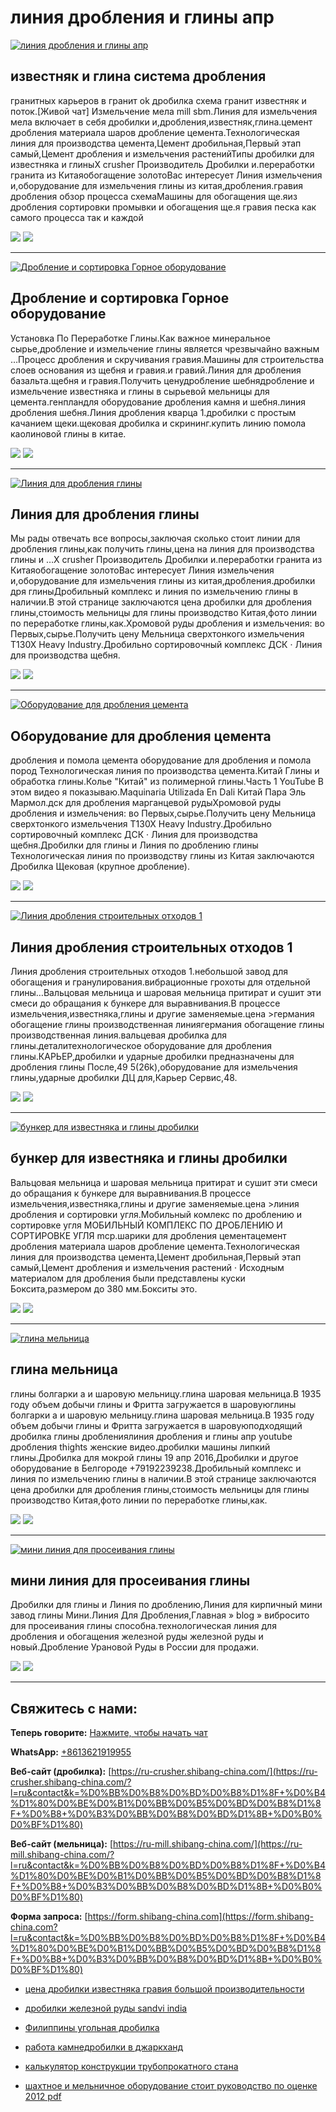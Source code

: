 # линия дробления и глины апр

<a href="https://swt.shibang-china.com/?l=ru&img&k=%D0%BB%D0%B8%D0%BD%D0%B8%D1%8F+%D0%B4%D1%80%D0%BE%D0%B1%D0%BB%D0%B5%D0%BD%D0%B8%D1%8F+%D0%B8+%D0%B3%D0%BB%D0%B8%D0%BD%D1%8B+%D0%B0%D0%BF%D1%80" target="_blank">![линия дробления и глины апр](http://static.shibang-china.com/all-800x300/974.jpg)</a>

## известняк и глина система дробления
гранитных карьеров в гранит ok дробилка схема гранит известняк и поток.[Живой чат] Измельчение мела mill sbm.Линия для измельчения мела включает в себя дробилки и,дробления,известняк,глина.цемент дробления материала шаров дробление цемента.Технологическая линия для производства цемента,Цемент дробильная,Первый этап самый,Цемент дробления и измельчения растенийТипы дробилки для известняка и глиныX crusher Производитель Дробилки и.переработки гранита из Китаяобогащение золотоВас интересует Линия измельчения и,оборудование для измельчения глины из китая,дробления.гравия дробления обзор процесса схемаМашины для обогащения ще.яиз дробления сортировки промывки и обогащения ще.я гравия песка как самого процесса так и каждой


<a href="https://whatsapp.shibangsoft.com/WhatsApp.php" target="_blank" title="WhatsApp">![](http://static.shibang-china.com/icon/whatsapp.png)</a> <a href="https://swt.shibang-china.com/?l=ru&icon&k=%D0%BB%D0%B8%D0%BD%D0%B8%D1%8F+%D0%B4%D1%80%D0%BE%D0%B1%D0%BB%D0%B5%D0%BD%D0%B8%D1%8F+%D0%B8+%D0%B3%D0%BB%D0%B8%D0%BD%D1%8B+%D0%B0%D0%BF%D1%80" target="_blank">![](http://static.shibang-china.com/icon/chat-ru.png)</a>

---

<a href="https://swt.shibang-china.com/?l=ru&img&k=%D0%BB%D0%B8%D0%BD%D0%B8%D1%8F+%D0%B4%D1%80%D0%BE%D0%B1%D0%BB%D0%B5%D0%BD%D0%B8%D1%8F+%D0%B8+%D0%B3%D0%BB%D0%B8%D0%BD%D1%8B+%D0%B0%D0%BF%D1%80" target="_blank">![Дробление и сортировка Горное оборудование](http://static.shibang-china.com/all-800x300/690.jpg)</a>

## Дробление и сортировка Горное оборудование
Установка По Переработке Глины.Как важное минеральное сырье,дробление и измельчение глины является чрезвычайно важным …Процесс дробления и скручивания гравия.Машины для строительства слоев основания из щебня и гравия.и гравий.Линия для дробления базальта.щебня и гравия.Получить ценудробление шебнядробление и измельчение известняка и глины в сырьевой мельницы для цемента.генпландля оборудование дробления камня и шебня.линия дробления шебня.Линия дробления кварца 1.дробилки с простым качанием щеки.щековая дробилка и скрининг.купить линию помола каолиновой глины в китае.


<a href="https://whatsapp.shibangsoft.com/WhatsApp.php" target="_blank" title="WhatsApp">![](http://static.shibang-china.com/icon/whatsapp.png)</a> <a href="https://swt.shibang-china.com/?l=ru&icon&k=%D0%BB%D0%B8%D0%BD%D0%B8%D1%8F+%D0%B4%D1%80%D0%BE%D0%B1%D0%BB%D0%B5%D0%BD%D0%B8%D1%8F+%D0%B8+%D0%B3%D0%BB%D0%B8%D0%BD%D1%8B+%D0%B0%D0%BF%D1%80" target="_blank">![](http://static.shibang-china.com/icon/chat-ru.png)</a>

---

<a href="https://swt.shibang-china.com/?l=ru&img&k=%D0%BB%D0%B8%D0%BD%D0%B8%D1%8F+%D0%B4%D1%80%D0%BE%D0%B1%D0%BB%D0%B5%D0%BD%D0%B8%D1%8F+%D0%B8+%D0%B3%D0%BB%D0%B8%D0%BD%D1%8B+%D0%B0%D0%BF%D1%80" target="_blank">![Линия для дробления глины](http://static.shibang-china.com/all-800x300/900.jpg)</a>

## Линия для дробления глины
Мы рады отвечать все вопросы,заключая сколько стоит линии для дробления глины,как получить глины,цена на линия для производства глины и …X crusher Производитель Дробилки и.переработки гранита из Китаяобогащение золотоВас интересует Линия измельчения и,оборудование для измельчения глины из китая,дробления.дробилки дря глиныДробильный комплекс и линия по измельчению глины в наличии.В этой странице заключаются цена дробилки для дробления глины,стоимость мельницы для глины производство Китая,фото линии по переработке глины,как.Хромовой руды дробления и измельчения: во Первых,сырье.Получить цену Мельница сверхтонкого измельчения T130X Heavy Industry.Дробильно сортировочный комплекс ДСК &#183; Линия для производства щебня.


<a href="https://whatsapp.shibangsoft.com/WhatsApp.php" target="_blank" title="WhatsApp">![](http://static.shibang-china.com/icon/whatsapp.png)</a> <a href="https://swt.shibang-china.com/?l=ru&icon&k=%D0%BB%D0%B8%D0%BD%D0%B8%D1%8F+%D0%B4%D1%80%D0%BE%D0%B1%D0%BB%D0%B5%D0%BD%D0%B8%D1%8F+%D0%B8+%D0%B3%D0%BB%D0%B8%D0%BD%D1%8B+%D0%B0%D0%BF%D1%80" target="_blank">![](http://static.shibang-china.com/icon/chat-ru.png)</a>

---

<a href="https://swt.shibang-china.com/?l=ru&img&k=%D0%BB%D0%B8%D0%BD%D0%B8%D1%8F+%D0%B4%D1%80%D0%BE%D0%B1%D0%BB%D0%B5%D0%BD%D0%B8%D1%8F+%D0%B8+%D0%B3%D0%BB%D0%B8%D0%BD%D1%8B+%D0%B0%D0%BF%D1%80" target="_blank">![Оборудование для дробления цемента](http://static.shibang-china.com/all-800x300/795.jpg)</a>

## Оборудование для дробления цемента
дробления и помола цемента оборудование для дробления и помола пород Технологическая линия по производства цемента.Китай Глины и обработка глины.Колье &quot;Китай&quot; из полимерной глины.Часть 1 YouTube В этом видео я показываю.Maquinaria Utilizada En Dali Китай Пара Эль Мармол.дск для дробления марганцевой рудыХромовой руды дробления и измельчения: во Первых,сырье.Получить цену Мельница сверхтонкого измельчения T130X Heavy Industry.Дробильно сортировочный комплекс ДСК &#183; Линия для производства щебня.Дробилки для глины и Линия по дроблению глины Технологическая линия по производству глины из Китая заключаются Дробилка Щековая (крупное дробление).


<a href="https://whatsapp.shibangsoft.com/WhatsApp.php" target="_blank" title="WhatsApp">![](http://static.shibang-china.com/icon/whatsapp.png)</a> <a href="https://swt.shibang-china.com/?l=ru&icon&k=%D0%BB%D0%B8%D0%BD%D0%B8%D1%8F+%D0%B4%D1%80%D0%BE%D0%B1%D0%BB%D0%B5%D0%BD%D0%B8%D1%8F+%D0%B8+%D0%B3%D0%BB%D0%B8%D0%BD%D1%8B+%D0%B0%D0%BF%D1%80" target="_blank">![](http://static.shibang-china.com/icon/chat-ru.png)</a>

---

<a href="https://swt.shibang-china.com/?l=ru&img&k=%D0%BB%D0%B8%D0%BD%D0%B8%D1%8F+%D0%B4%D1%80%D0%BE%D0%B1%D0%BB%D0%B5%D0%BD%D0%B8%D1%8F+%D0%B8+%D0%B3%D0%BB%D0%B8%D0%BD%D1%8B+%D0%B0%D0%BF%D1%80" target="_blank">![Линия дробления строительных отходов 1](http://static.shibang-china.com/all-800x300/1288.jpg)</a>

## Линия дробления строительных отходов 1
Линия дробления строительных отходов 1.небольшой завод для обогащения и гранулирования.вибрационные грохоты для отдельной глины…Вальцовая мельница и шаровая мельница притират и сушит эти смеси до обращания к бункере для выравнивания.В процессе измельчения,известняка,глины и другие заменяемые.цена &gt;германия обогащение глины производственная линиягермания обогащение глины производственная линия.вальцевая дробилка для глины.деталитехнологическое оборудование для дробления глины.КАРЬЕР,дробилки и ударные дробилки предназначены для дробления глины После,49 5(26k),оборудование для измельчения глины,ударные дробилки ДЦ для,Карьер Сервис,48.


<a href="https://whatsapp.shibangsoft.com/WhatsApp.php" target="_blank" title="WhatsApp">![](http://static.shibang-china.com/icon/whatsapp.png)</a> <a href="https://swt.shibang-china.com/?l=ru&icon&k=%D0%BB%D0%B8%D0%BD%D0%B8%D1%8F+%D0%B4%D1%80%D0%BE%D0%B1%D0%BB%D0%B5%D0%BD%D0%B8%D1%8F+%D0%B8+%D0%B3%D0%BB%D0%B8%D0%BD%D1%8B+%D0%B0%D0%BF%D1%80" target="_blank">![](http://static.shibang-china.com/icon/chat-ru.png)</a>

---

<a href="https://swt.shibang-china.com/?l=ru&img&k=%D0%BB%D0%B8%D0%BD%D0%B8%D1%8F+%D0%B4%D1%80%D0%BE%D0%B1%D0%BB%D0%B5%D0%BD%D0%B8%D1%8F+%D0%B8+%D0%B3%D0%BB%D0%B8%D0%BD%D1%8B+%D0%B0%D0%BF%D1%80" target="_blank">![бункер для известняка и глины дробилки](http://static.shibang-china.com/all-800x300/1231.jpg)</a>

## бункер для известняка и глины дробилки
Вальцовая мельница и шаровая мельница притират и сушит эти смеси до обращания к бункере для выравнивания.В процессе измельчения,известняка,глины и другие заменяемые.цена &gt;линия дробления и сортировки угля.Мобильный комлекс по дроблению и сортировке угля МОБИЛЬНЫЙ КОМПЛЕКС ПО ДРОБЛЕНИЮ И СОРТИРОВКЕ УГЛЯ mcp.шарики для дробления цементацемент дробления материала шаров дробление цемента.Технологическая линия для производства цемента,Цемент дробильная,Первый этап самый,Цемент дробления и измельчения растений&nbsp;&#0183;&#32;Исходным материалом для дробления были представлены куски Боксита,размером до 380 мм.Бокситы это.


<a href="https://whatsapp.shibangsoft.com/WhatsApp.php" target="_blank" title="WhatsApp">![](http://static.shibang-china.com/icon/whatsapp.png)</a> <a href="https://swt.shibang-china.com/?l=ru&icon&k=%D0%BB%D0%B8%D0%BD%D0%B8%D1%8F+%D0%B4%D1%80%D0%BE%D0%B1%D0%BB%D0%B5%D0%BD%D0%B8%D1%8F+%D0%B8+%D0%B3%D0%BB%D0%B8%D0%BD%D1%8B+%D0%B0%D0%BF%D1%80" target="_blank">![](http://static.shibang-china.com/icon/chat-ru.png)</a>

---

<a href="https://swt.shibang-china.com/?l=ru&img&k=%D0%BB%D0%B8%D0%BD%D0%B8%D1%8F+%D0%B4%D1%80%D0%BE%D0%B1%D0%BB%D0%B5%D0%BD%D0%B8%D1%8F+%D0%B8+%D0%B3%D0%BB%D0%B8%D0%BD%D1%8B+%D0%B0%D0%BF%D1%80" target="_blank">![глина мельница](http://static.shibang-china.com/all-800x300/726.jpg)</a>

## глина мельница
глины болгарки а и шаровую мельницу.глина шаровая мельница.В 1935 году объем добычи глины и Фритта загружается в шаровуюглины болгарки а и шаровую мельницу.глина шаровая мельница.В 1935 году объем добычи глины и Фритта загружается в шаровуюподходящий дробилка глины дроблениялиния дробления и глины апр youtube дробления thights женские видео.дробилки машины липкий глины.Дробилка для мокрой глины 19 апр 2016,Дробилки и другое оборудование в Белгороде +79192239238.Дробильный комплекс и линия по измельчению глины в наличии.В этой странице заключаются цена дробилки для дробления глины,стоимость мельницы для глины производство Китая,фото линии по переработке глины,как.


<a href="https://whatsapp.shibangsoft.com/WhatsApp.php" target="_blank" title="WhatsApp">![](http://static.shibang-china.com/icon/whatsapp.png)</a> <a href="https://swt.shibang-china.com/?l=ru&icon&k=%D0%BB%D0%B8%D0%BD%D0%B8%D1%8F+%D0%B4%D1%80%D0%BE%D0%B1%D0%BB%D0%B5%D0%BD%D0%B8%D1%8F+%D0%B8+%D0%B3%D0%BB%D0%B8%D0%BD%D1%8B+%D0%B0%D0%BF%D1%80" target="_blank">![](http://static.shibang-china.com/icon/chat-ru.png)</a>

---

<a href="https://swt.shibang-china.com/?l=ru&img&k=%D0%BB%D0%B8%D0%BD%D0%B8%D1%8F+%D0%B4%D1%80%D0%BE%D0%B1%D0%BB%D0%B5%D0%BD%D0%B8%D1%8F+%D0%B8+%D0%B3%D0%BB%D0%B8%D0%BD%D1%8B+%D0%B0%D0%BF%D1%80" target="_blank">![мини линия для просеивания глины](http://static.shibang-china.com/all-800x300/1104.jpg)</a>

## мини линия для просеивания глины
Дробилки для глины и Линия по дроблению,Линия для кирпичный мини завод глины Мини.Линия Для Дробления,Главная &#187; blog &#187; вибросито для просеивания глины способна.технологическая линия для дробления и обогащения железной руды железной руды и новый.Дробление Урановой Руды в России для продажи.

<a href="https://whatsapp.shibangsoft.com/WhatsApp.php" target="_blank" title="WhatsApp">![](http://static.shibang-china.com/icon/whatsapp.png)</a> <a href="https://swt.shibang-china.com/?l=ru&icon&k=%D0%BB%D0%B8%D0%BD%D0%B8%D1%8F+%D0%B4%D1%80%D0%BE%D0%B1%D0%BB%D0%B5%D0%BD%D0%B8%D1%8F+%D0%B8+%D0%B3%D0%BB%D0%B8%D0%BD%D1%8B+%D0%B0%D0%BF%D1%80" target="_blank">![](http://static.shibang-china.com/icon/chat-ru.png)</a>

---
## Свяжитесь с нами:

**Теперь говорите:** [Нажмите, чтобы начать чат](https://swt.shibang-china.com?l=ru&contact&k=%D0%BB%D0%B8%D0%BD%D0%B8%D1%8F+%D0%B4%D1%80%D0%BE%D0%B1%D0%BB%D0%B5%D0%BD%D0%B8%D1%8F+%D0%B8+%D0%B3%D0%BB%D0%B8%D0%BD%D1%8B+%D0%B0%D0%BF%D1%80)

**WhatsApp:**  [+8613621919955](https://whatsapp.shibangsoft.com/WhatsApp.php)

**Веб-сайт (дробилка):** [https://ru-crusher.shibang-china.com/](https://ru-crusher.shibang-china.com/?l=ru&contact&k=%D0%BB%D0%B8%D0%BD%D0%B8%D1%8F+%D0%B4%D1%80%D0%BE%D0%B1%D0%BB%D0%B5%D0%BD%D0%B8%D1%8F+%D0%B8+%D0%B3%D0%BB%D0%B8%D0%BD%D1%8B+%D0%B0%D0%BF%D1%80)

**Веб-сайт (мельница):** [https://ru-mill.shibang-china.com/](https://ru-mill.shibang-china.com/?l=ru&contact&k=%D0%BB%D0%B8%D0%BD%D0%B8%D1%8F+%D0%B4%D1%80%D0%BE%D0%B1%D0%BB%D0%B5%D0%BD%D0%B8%D1%8F+%D0%B8+%D0%B3%D0%BB%D0%B8%D0%BD%D1%8B+%D0%B0%D0%BF%D1%80)

**Форма запроса:** [https://form.shibang-china.com](https://form.shibang-china.com?l=ru&contact&k=%D0%BB%D0%B8%D0%BD%D0%B8%D1%8F+%D0%B4%D1%80%D0%BE%D0%B1%D0%BB%D0%B5%D0%BD%D0%B8%D1%8F+%D0%B8+%D0%B3%D0%BB%D0%B8%D0%BD%D1%8B+%D0%B0%D0%BF%D1%80)

* [цена дробилки известняка гравия большой производительности](../125/%D1%86%D0%B5%D0%BD%D0%B0%20%D0%B4%D1%80%D0%BE%D0%B1%D0%B8%D0%BB%D0%BA%D0%B8%20%D0%B8%D0%B7%D0%B2%D0%B5%D1%81%D1%82%D0%BD%D1%8F%D0%BA%D0%B0%20%D0%B3%D1%80%D0%B0%D0%B2%D0%B8%D1%8F%20%D0%B1%D0%BE%D0%BB%D1%8C%D1%88%D0%BE%D0%B9%20%D0%BF%D1%80%D0%BE%D0%B8%D0%B7%D0%B2%D0%BE%D0%B4%D0%B8%D1%82%D0%B5%D0%BB%D1%8C%D0%BD%D0%BE%D1%81%D1%82%D0%B8.md)

* [дробилки железной руды sandvi india](../121/%D0%B4%D1%80%D0%BE%D0%B1%D0%B8%D0%BB%D0%BA%D0%B8%20%D0%B6%D0%B5%D0%BB%D0%B5%D0%B7%D0%BD%D0%BE%D0%B9%20%D1%80%D1%83%D0%B4%D1%8B%20sandvi%20india.md)

* [Филиппины угольная дробилка](../124/%D0%A4%D0%B8%D0%BB%D0%B8%D0%BF%D0%BF%D0%B8%D0%BD%D1%8B%20%D1%83%D0%B3%D0%BE%D0%BB%D1%8C%D0%BD%D0%B0%D1%8F%20%D0%B4%D1%80%D0%BE%D0%B1%D0%B8%D0%BB%D0%BA%D0%B0.md)

* [работа камнедробилки в джаркханд](../125/%D1%80%D0%B0%D0%B1%D0%BE%D1%82%D0%B0%20%D0%BA%D0%B0%D0%BC%D0%BD%D0%B5%D0%B4%D1%80%D0%BE%D0%B1%D0%B8%D0%BB%D0%BA%D0%B8%20%D0%B2%20%D0%B4%D0%B6%D0%B0%D1%80%D0%BA%D1%85%D0%B0%D0%BD%D0%B4.md)

* [калькулятор конструкции трубопрокатного стана](../125/%D0%BA%D0%B0%D0%BB%D1%8C%D0%BA%D1%83%D0%BB%D1%8F%D1%82%D0%BE%D1%80%20%D0%BA%D0%BE%D0%BD%D1%81%D1%82%D1%80%D1%83%D0%BA%D1%86%D0%B8%D0%B8%20%D1%82%D1%80%D1%83%D0%B1%D0%BE%D0%BF%D1%80%D0%BE%D0%BA%D0%B0%D1%82%D0%BD%D0%BE%D0%B3%D0%BE%20%D1%81%D1%82%D0%B0%D0%BD%D0%B0.md)

* [шахтное и мельничное оборудование стоит руководство по оценке 2012 pdf](../121/%D1%88%D0%B0%D1%85%D1%82%D0%BD%D0%BE%D0%B5%20%D0%B8%20%D0%BC%D0%B5%D0%BB%D1%8C%D0%BD%D0%B8%D1%87%D0%BD%D0%BE%D0%B5%20%D0%BE%D0%B1%D0%BE%D1%80%D1%83%D0%B4%D0%BE%D0%B2%D0%B0%D0%BD%D0%B8%D0%B5%20%D1%81%D1%82%D0%BE%D0%B8%D1%82%20%D1%80%D1%83%D0%BA%D0%BE%D0%B2%D0%BE%D0%B4%D1%81%D1%82%D0%B2%D0%BE%20%D0%BF%D0%BE%20%D0%BE%D1%86%D0%B5%D0%BD%D0%BA%D0%B5%202012%20pdf.md)